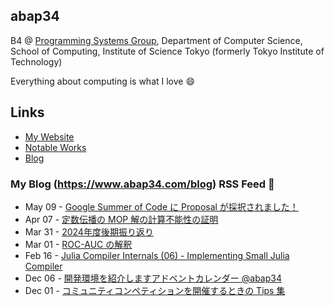 ## abap34

B4 @ [Programming Systems Group](https://www.psg.c.titech.ac.jp/), Department of Computer Science, School of Computing, Institute of Science Tokyo (formerly Tokyo Institute of Technology)

Everything about computing is what I love :smile:

## Links

- [My Website](https://www.abap34.com)
- [Notable Works](https://www.abap34.com/works)
- [Blog](https://www.abap34.com/blog)
 

### My Blog (https://www.abap34.com/blog) RSS Feed 📝 

<!-- feed start -->
- May 09 - [Google Summer of Code に Proposal が採択されました！](https://abap34.com/posts/gsoc2025.html)
- Apr 07 - [定数伝播の MOP 解の計算不能性の証明](https://abap34.com/posts/mop_undeciable.html)
- Mar 31 - [2024年度後期振り返り](https://abap34.com/posts/hurikaeri_2024_1.html)
- Mar 01 - [ROC-AUC の解釈](https://abap34.com/posts/auc.html)
- Feb 16 - [Julia Compiler Internals (06) - Implementing Small Julia Compiler](https://abap34.com/posts/jci_06.html)
- Dec 06 - [開発環境を紹介しますアドベントカレンダー @abap34](https://abap34.com/posts/devenv_advent.html)
- Dec 01 - [コミュニティコンペティションを開催するときの Tips 集](https://abap34.com/posts/community_competetion_tips.html)
<!-- feed end -->
